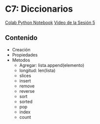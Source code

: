 # C7: Diccionarios

[Colab Python Notebook](https://colab.research.google.com/drive/1gXjwTSbv2bPM4BtjUD2bLSaP7fZFQo_R)
[Video de la Sesión 5](https://eafit.sharepoint.com/:v:/s/G15-PROGRAMACINPARATODOS/Ef4a6aUortVNp4vIo9uVbMoBkQFcN-UhosUNAhJGU0e24A?e=UFAs91)


## Contenido 

* Creación
* Propiedades
* Metodos
  * Agregar: lista.append(elemento)
  * longitud: len(lista)
  * slices
  * insert
  * remove
  * reverse
  * sort
  * sorted
  * pop
  * index
  * count

